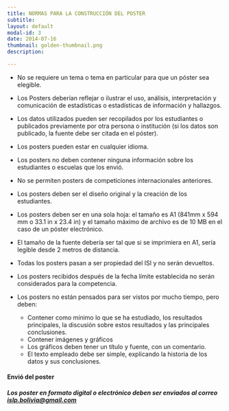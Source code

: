 ```yaml
---
title: NORMAS PARA LA CONSTRUCCIÓN DEL POSTER
subtitle:
layout: default
modal-id: 3
date: 2014-07-16
thumbnail: golden-thumbnail.png
description: 

---
```


- No se requiere un tema o tema en particular para que un póster sea elegible. 

- Los Posters deberían reflejar o ilustrar el uso, análisis, interpretación y comunicación de estadísticas o estadísticas de información y hallazgos.

- Los datos utilizados pueden ser recopilados por los estudiantes o publicados previamente por otra persona o institución (si los datos son publicado, la fuente debe ser citada en el póster).

- Los posters pueden estar en cualquier idioma.

- Los posters no deben contener ninguna información sobre los estudiantes o escuelas que los envió.

- No se permiten posters de competiciones internacionales anteriores.

- Los posters deben ser el diseño original y la creación de los estudiantes.

- Los posters deben ser en una sola hoja: el tamaño es A1 (841mm x 594 mm o 33.1 in x 23.4 in) y el tamaño máximo de archivo es de 10 MB en el caso de un póster electrónico.

- El tamaño de la fuente debería ser tal que si se imprimiera en A1, sería legible desde 2 metros de distancia.

- Todas los posters pasan a ser propiedad del ISI y no serán devueltos.

- Los posters recibidos después de la fecha límite establecida no serán considerados para la competencia.

- Los posters no están pensados para ser vistos por mucho tiempo, pero deben:

  * Contener como mínimo lo que se ha estudiado, los resultados principales, la discusión sobre estos resultados y las principales conclusiones.
  * Contener imágenes y gráficos
  * Los gráficos deben tener un título y fuente, con un comentario.
  * El texto empleado debe ser simple, explicando la historia de los datos y sus conclusiones.
  
####  Envió del poster 
 
#####  Los poster en formato digital o electrónico deben ser enviados al correo islp.bolivia@gmail.com